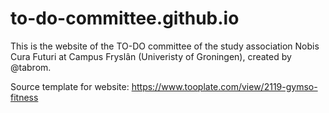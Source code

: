 # to-do-committee.github.io

This is the website of the TO-DO committee of the study association Nobis Cura Futuri at Campus Fryslân (Univeristy of Groningen), created by @tabrom.

Source template for website: https://www.tooplate.com/view/2119-gymso-fitness 

